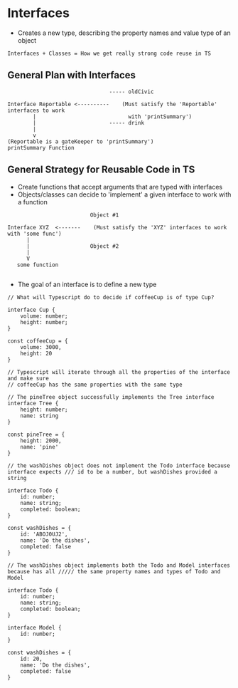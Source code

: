 # Interfaces

- Creates a new type, describing the property names and value type of an object

```
Interfaces + Classes = How we get really strong code reuse in TS
```

## General Plan with Interfaces

```
                                ----- oldCivic

Interface Reportable <----------    (Must satisfy the 'Reportable' interfaces to work
        |                             with 'printSummary')
        |                       ----- drink
        |
        v
(Reportable is a gateKeeper to 'printSummary')
printSummary Function
```

## General Strategy for Reusable Code in TS

- Create functions that accept arguments that are typed with interfaces
- Objects/classes can decide to 'implement' a given interface to work with a function

```
                          Object #1

Interface XYZ  <-------    (Must satisfy the 'XYZ' interfaces to work with 'some func')
      |
      |                   Object #2
      |
      V
   some function


```

- The goal of an interface is to define a new type

```
// What will Typescript do to decide if coffeeCup is of type Cup?

interface Cup {
    volume: number;
    height: number;
}

const coffeeCup = {
    volume: 3000,
    height: 20
}

// Typescript will iterate through all the properties of the interface and make sure
// coffeeCup has the same properties with the same type
```

```
// The pineTree object successfully implements the Tree interface
interface Tree {
    height: number;
    name: string
}

const pineTree = {
    height: 2000,
    name: 'pine'
}
```

```
// the washDishes object does not implement the Todo interface because interface expects /// id to be a number, but washDishes provided a string

interface Todo {
    id: number;
    name: string;
    completed: boolean;
}

const washDishes = {
    id: 'ABOJ0UJ2',
    name: 'Do the dishes',
    completed: false
}

```

```
// The washDishes object implements both the Todo and Model interfaces because has all ///// the same property names and types of Todo and Model

interface Todo {
    id: number;
    name: string;
    completed: boolean;
}

interface Model {
    id: number;
}

const washDishes = {
    id: 20,
    name: 'Do the dishes',
    completed: false
}
```
